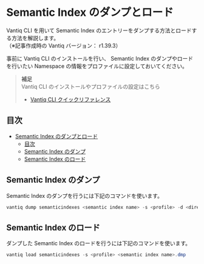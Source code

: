 # Semantic Index のダンプとロード

Vantiq CLI を用いて Semantic Index のエントリーをダンプする方法とロードする方法を解説します。  
（※記事作成時の Vantiq バージョン： r1.39.3）

事前に Vantiq CLI のインストールを行い、 Semantic Index のダンプやロードを行いたい Namespace の情報をプロファイルに設定しておいてください。  

> **補足**  
> Vantiq CLI のインストールやプロファイルの設定はこちら
> 
> - [Vantiq CLI クイックリファレンス](./../cli-quick-reference/readme.md)

## 目次

- [Semantic Index のダンプとロード](#semantic-index-のダンプとロード)
  - [目次](#目次)
  - [Semantic Index のダンプ](#semantic-index-のダンプ)
  - [Semantic Index のロード](#semantic-index-のロード)

## Semantic Index のダンプ

Semantic Index のダンプを行うには下記のコマンドを使います。  

```PowerShell
vantiq dump semanticindexes <semantic index name> -s <profile> -d <directory>
```

## Semantic Index のロード

ダンプした Semantic Index のロードを行うには下記のコマンドを使います。  

```PowerShell
vantiq load semanticindexes -s <profile> <semantic index name>.dmp
```



